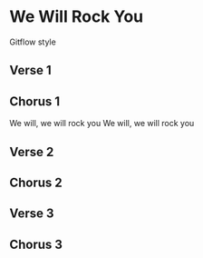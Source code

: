 # We Will Rock You
Gitflow style

## Verse 1

## Chorus 1
We will, we will rock you
We will, we will rock you
## Verse 2

## Chorus 2

## Verse 3

## Chorus 3
